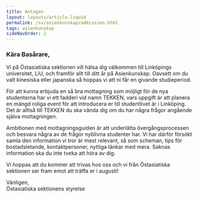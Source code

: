 ```yaml
---
title: Antagen
layout: layouts/article.liquid
permalink: /sv/asienkunskap/admission.html
tags: asienkunskap
sideNavOrder: 2
---
```


### Kära Basårare,

Vi på Östasiatiska sektionen vill hälsa dig välkommen till Linköpings universitet, LiU, och framför allt till ditt år på Asienkunskap. Oavsett om du valt kinesiska eller japanska så hoppas vi att ni får en givande studieperiod.

För att kunna erbjuda en så bra mottagning som möjligt för de nya studenterna har vi ett fadderi vid namn TEKKEN, vars uppgift är att planera en mängd roliga event för att introducera er till studentlivet är i Linköping. Det är alltså till TEKKEN du ska vända dig om du har några frågor angående själva mottagningen.

Ambitionen med mottagningsguiden är att underlätta övergångsprocessen och besvara några av de frågor nyblivna studenter har. Vi har därför försökt samla den information vi tror är mest relevant, så som scheman, tips för bostadsletande, kontaktpersoner, nyttiga länkar med mera. Saknas information ska du inte tveka att höra av dig.

Vi hoppas att du kommer att trivas hos oss och vi från Östasiatiska sektionen ser fram emot att träffa er i augusti!

Vänligen,  
Östasiatiska sektionens styrelse